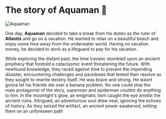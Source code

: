 # The story of **Aquaman** :dolphin:

![Aquaman](https://i.pinimg.com/originals/37/12/06/3712069a7923c68b584e2611aca24fbc.gif)
<br>

One day, **Aquaman** decided to take a break from his duties as the ruler of **Atlantis** and go on a vacation. He wanted to relax on a beautiful beach and enjoy some time away from the underwater world. Having no vacation money, he decided to work as a lifeguard to pay for his vacation.


While exploring the distant past, the time traveler stumbled upon an ancient prophecy that foretold a cataclysmic event threatening the future. With newfound knowledge, they raced against time to prevent the impending disaster, encountering challenges and paradoxes that tested their resolve as they sought to rewrite destiny itself.
He was brave and strong. He wasnt gonna let his friends die over a banana problem. No one could stop the main protagonist of the story, superman and spiderman couldnt do anything to him.
In the moonlight's glow, an enigmatic item caught the eye amidst the ancient ruins. Intrigued, an adventurous soul drew near, ignoring the echoes of history. As they seized the artifact, an ancient power awakened, setting them on an unforeseen path

